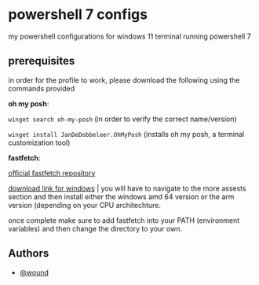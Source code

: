
# powershell 7 configs

my powershell configurations for windows 11 terminal running powershell 7




##  prerequisites

in order for the profile to work, please download the following using the commands provided

**oh my posh**:

`winget search oh-my-posh` (in order to verify the correct name/version)

`winget install JanDeDobbeleer.OhMyPosh` (installs oh my posh, a terminal customization tool)

**fastfetch**:

[official fastfetch repository](https://github.com/fastfetch-cli/fastfetch/)

[download link for windows](https://github.com/fastfetch-cli/fastfetch/releases) | you will have to navigate to the more assests section and then install either the windows amd 64 version or the arm version (depending on your CPU architechture.

once complete make sure to add fastfetch into your PATH (environment variables) and then change the directory to your own.
## Authors

- [@wound](https://www.github.com/woundv)

